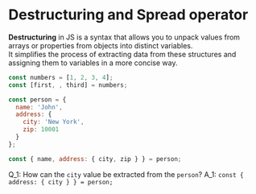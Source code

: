 # Destructuring and Spread operator

**Destructuring** in JS is a syntax that allows you to unpack values from arrays or properties from objects into distinct variables.  
It simplifies the process of extracting data from these structures and assigning them to variables in a more concise way.

```js
const numbers = [1, 2, 3, 4];
const [first, , third] = numbers;

const person = {
  name: 'John',
  address: {
    city: 'New York',
    zip: 10001
  }
};

const { name, address: { city, zip } } = person;

```

Q_1: How can the `city` value be extracted from the `person`?
A_1: `const { address: { city } } = person;`
